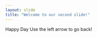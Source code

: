 ```yaml
---
layout: slide
title: "Welcome to our second slide!"
---
```

Happy Day
Use the left arrow to go back!
